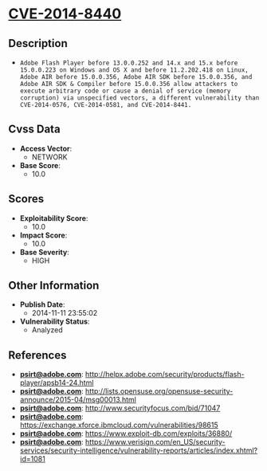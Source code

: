 
# [CVE-2014-8440](https://cve.mitre.org/cgi-bin/cvename.cgi?name=CVE-2014-8440)

## Description

- `Adobe Flash Player before 13.0.0.252 and 14.x and 15.x before 15.0.0.223 on Windows and OS X and before 11.2.202.418 on Linux, Adobe AIR before 15.0.0.356, Adobe AIR SDK before 15.0.0.356, and Adobe AIR SDK & Compiler before 15.0.0.356 allow attackers to execute arbitrary code or cause a denial of service (memory corruption) via unspecified vectors, a different vulnerability than CVE-2014-0576, CVE-2014-0581, and CVE-2014-8441.`

## Cvss Data

- **Access Vector**:
  - NETWORK
- **Base Score**:
  - 10.0

## Scores

- **Exploitability Score**:
  - 10.0
- **Impact Score**:
  - 10.0
- **Base Severity**:
  - HIGH

## Other Information

- **Publish Date**:
  - 2014-11-11 23:55:02
- **Vulnerability Status**:
  - Analyzed

## References

- **psirt@adobe.com**: http://helpx.adobe.com/security/products/flash-player/apsb14-24.html
- **psirt@adobe.com**: http://lists.opensuse.org/opensuse-security-announce/2015-04/msg00013.html
- **psirt@adobe.com**: http://www.securityfocus.com/bid/71047
- **psirt@adobe.com**: https://exchange.xforce.ibmcloud.com/vulnerabilities/98615
- **psirt@adobe.com**: https://www.exploit-db.com/exploits/36880/
- **psirt@adobe.com**: https://www.verisign.com/en_US/security-services/security-intelligence/vulnerability-reports/articles/index.xhtml?id=1081
